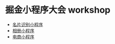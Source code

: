 # 掘金小程序大会 workshop

* [名片识别小程序](./ai/README.md)
* [相册小程序](./album/README.md)
* [电商小程序](./pay/README.md)
